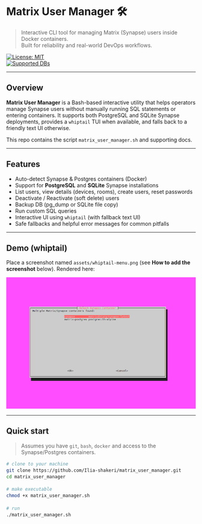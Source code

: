 # Matrix User Manager 🛠️

> Interactive CLI tool for managing Matrix (Synapse) users inside Docker containers.  
> Built for reliability and real-world DevOps workflows.

[![License: MIT](https://img.shields.io/badge/License-MIT-blue.svg)](#license)  
[![Supported DBs](https://img.shields.io/badge/DB-Postgres%20%7C%20SQLite-lightgrey.svg)](#features)

---

## Overview

**Matrix User Manager** is a Bash-based interactive utility that helps operators manage Synapse users without manually running SQL statements or entering containers. It supports both PostgreSQL and SQLite Synapse deployments, provides a `whiptail` TUI when available, and falls back to a friendly text UI otherwise.

This repo contains the script `matrix_user_manager.sh` and supporting docs.

---

## Features

- Auto-detect Synapse & Postgres containers (Docker)
- Support for **PostgreSQL** and **SQLite** Synapse installations
- List users, view details (devices, rooms), create users, reset passwords
- Deactivate / Reactivate (soft delete) users
- Backup DB (pg_dump or SQLite file copy)
- Run custom SQL queries
- Interactive UI using `whiptail` (with fallback text UI)
- Safe fallbacks and helpful error messages for common pitfalls

---

## Demo (whiptail)
Place a screenshot named `assets/whiptail-menu.png` (see **How to add the screenshot** below). Rendered here:

![Whiptail menu](assets/whiptail-menu.png)

---

## Quick start

> Assumes you have `git`, `bash`, `docker` and access to the Synapse/Postgres containers.

```bash
# clone to your machine
git clone https://github.com/Ilia-shakeri/matrix_user_manager.git
cd matrix_user_manager

# make executable
chmod +x matrix_user_manager.sh

# run
./matrix_user_manager.sh
